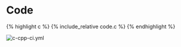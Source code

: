 
# Code

{% highlight c %}
{% include_relative code.c %}
{% endhighlight %}

![c-cpp-ci.yml](https://github.com/csci3251-2023/project-team-n/actions/workflows/c-cpp-ci.yml/badge.svg)

